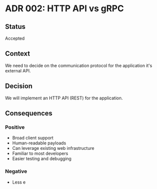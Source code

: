 # ADR 002: HTTP API vs gRPC

## Status

Accepted

## Context

We need to decide on the communication protocol for the application it's external API.

## Decision

We will implement an HTTP API (REST) for the application.

## Consequences

### Positive

- Broad client support
- Human-readable payloads
- Can leverage existing web infrastructure
- Familiar to most developers
- Easier testing and debugging

### Negative

- Less e